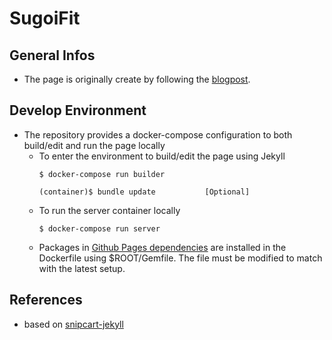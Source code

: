 # SugoiFit

## General Infos
- The page is originally create by following the [blogpost](https://snipcart.com/blog/jekyll-ecommerce-tutorial).

## Develop Environment
- The repository provides a docker-compose configuration to both build/edit and run the page locally
  - To enter the environment to build/edit the page using Jekyll
    ```
    $ docker-compose run builder
    
    (container)$ bundle update           [Optional]
    ```
  - To run the server container locally
    ```
    $ docker-compose run server
    ```
  - Packages in [Github Pages dependencies](https://pages.github.com/versions/) are installed in the Dockerfile using $ROOT/Gemfile. The file must be modified to match with the latest setup.
    
## References
- based on [snipcart-jekyll](https://github.com/snipcart/snipcart-jekyll)
